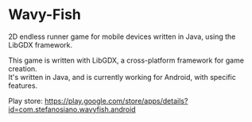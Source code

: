 # Wavy-Fish
2D endless runner game for mobile devices written in Java, using the LibGDX framework.

This game is written with LibGDX, a cross-platform framework for game creation.  
It's written in Java, and is currently working for Android, with specific features.

Play store: https://play.google.com/store/apps/details?id=com.stefanosiano.wavyfish.android

